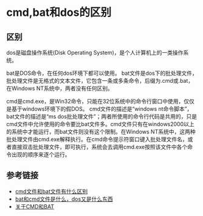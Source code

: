 # cmd,bat和dos的区别

## 区别

dos是磁盘操作系统(Disk Operating System)，是个人计算机上的一类操作系统。

bat是DOS命令，在任何dos环境下都可以使用。
bat文件是dos下的批处理文件，批处理文件是无格式的文本文件，它包含一条或多条命令，后缀为.cmd或.bat，在Windows NT系统中，两者没有任何区别。
<!--more-->
cmd是cmd.exe，是Win32命令，只能在32位系统中的命令行窗口中使用，仅仅是基于windows环境下的假DOS。
cmd文件的描述是“windows nt命令脚本”，bat文件的描述是“ms dos批处理文件”；两者所使用的命令行代码是共用的，只是cmd文件中允许使用的命令要比bat文件多。cmd文件只有在windows2000以上的系统中才能运行，而bat文件则没有这个限制。在Windows NT系统中，这两种批处理文件由cmd.exe解释执行。在cmd命令提示符窗口键入批处理文件名，或者直接双击批处理文件，即可执行，系统会去调用cmd.exe按照该文件中各个命令出现的顺序来逐个运行。

## 参考链接

* [cmd文件和bat文件有什么区别](http://www.cnblogs.com/widget90/p/9253151.html)
* [bat和cmd文件是什么，dos又是什么东西](https://blog.csdn.net/qq_26591517/article/details/80384186)
* [关于CMD和BAT](https://zhidao.baidu.com/question/145761173.html)
